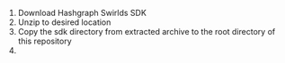 1. Download Hashgraph Swirlds SDK
2. Unzip to desired location
3. Copy the sdk directory from extracted archive to the root directory of this repository
4. 

